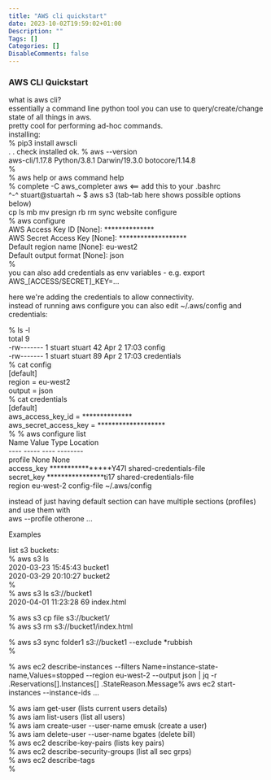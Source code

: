 ```yaml
---
title: "AWS cli quickstart"
date: 2023-10-02T19:59:02+01:00
Description: ""
Tags: []
Categories: []
DisableComments: false
---
```

### AWS CLI Quickstart
what is aws cli?  
essentially a command line python tool you can use to query/create/change state of all things in aws.  
pretty cool for performing ad-hoc commands.  
installing:  
% pip3 install awscli  
.
.
check installed ok. 
% aws --version  
aws-cli/1.17.8 Python/3.8.1 Darwin/19.3.0 botocore/1.14.8  
%  
% aws help or aws command help  
% complete -C aws_completer aws   <== add this to your .bashrc  
^-^ stuart@stuartah ~ $ aws s3 (tab-tab here shows possible options below)  
cp ls mb mv presign rb rm sync website configure  
% aws configure  
AWS Access Key ID [None]: **************  
AWS Secret Access Key [None]: *******************  
Default region name [None]: eu-west2  
Default output format [None]: json  
%  
you can also add credentials as env variables - e.g. export AWS_[ACCESS/SECRET]_KEY=...  

here we're adding the credentials to allow connectivity.  
instead of running aws configure you can also edit ~/.aws/config and credentials:  

% ls -l  
total 9  
-rw------- 1 stuart stuart 42 Apr  2 17:03 config  
-rw------- 1 stuart stuart 89 Apr  2 17:03 credentials  
% cat config  
[default]  
region = eu-west2  
output = json  
% cat credentials  
[default]  
aws_access_key_id = **************  
aws_secret_access_key = *******************  
%
% aws configure list  
      Name                    Value             Type    Location  
      ----                    -----             ----    --------  
   profile                             None    None  
access_key     ****************Y47I shared-credentials-file  
secret_key     ****************ti17 shared-credentials-file  
    region                eu-west-2      config-file    ~/.aws/config  


instead of just having default section can have multiple sections (profiles) and use them with  
aws --profile otherone ...  

Examples

list s3 buckets:  
% aws s3 ls  
2020-03-23 15:45:43 bucket1  
2020-03-29 20:10:27 bucket2  
%  
% aws s3 ls s3://bucket1  
2020-04-01 11:23:28         69 index.html  

% aws s3 cp file s3://bucket1/  
% aws s3 rm s3://bucket1/index.html  

% aws s3 sync folder1 s3://bucket1 --exclude *rubbish  
%  

% aws ec2 describe-instances --filters Name=instance-state-name,Values=stopped  --region  eu-west-2  --output json  |  jq  -r  .Reservations[].Instances[] .StateReason.Message% aws ec2 start-instances --instance-ids ...  

% aws iam get-user (lists current users details)  
% aws iam list-users (list all users)  
% aws iam create-user --user-name emusk (create a user)  
% aws iam delete-user --user-name bgates (delete bill)  
% aws ec2 describe-key-pairs (lists key pairs)  
% aws ec2 describe-security-groups (list all sec grps)  
% aws ec2 describe-tags  
%  
